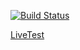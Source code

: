 [![Build Status](https://travis-ci.org/junghuk/ReactFront.svg?branch=master)](https://travis-ci.org/junghuk/ReactFront)

[LiveTest](https://s3-us-west-2.amazonaws.com/reactfront/index.html)